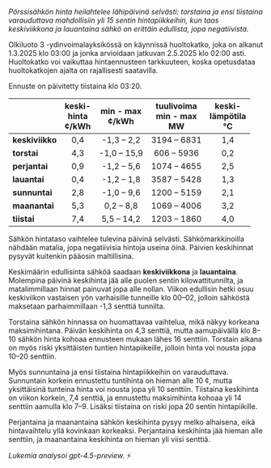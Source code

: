 *Pörssisähkön hinta heilahtelee lähipäivinä selvästi: torstaina ja ensi tiistaina varauduttava mahdollisiin yli 15 sentin hintapiikkeihin, kun taas keskiviikkona ja lauantaina sähkö on erittäin edullista, jopa negatiivista.*

Olkiluoto 3 -ydinvoimalayksikössä on käynnissä huoltokatko, joka on alkanut 1.3.2025 klo 03:00 ja jonka arvioidaan jatkuvan 2.5.2025 klo 02:00 asti. Huoltokatko voi vaikuttaa hintaennusteen tarkkuuteen, koska opetusdataa huoltokatkojen ajalta on rajallisesti saatavilla.

Ennuste on päivitetty tiistaina klo 03:20.

|              | keski-<br>hinta<br>¢/kWh | min - max<br>¢/kWh | tuulivoima<br>min - max<br>MW | keski-<br>lämpötila<br>°C |
|:-------------|:----------------:|:----------------:|:-------------:|:-------------:|
| **keskiviikko** | 0,4            | -1,3 – 2,2       | 3194 – 6831   | 1,4           |
| **torstai**     | 4,3            | -1,0 – 15,9      | 606 – 5936    | 0,2           |
| **perjantai**   | 0,9            | -1,2 – 5,6       | 1074 – 4655   | 2,5           |
| **lauantai**    | 0,4            | -1,2 – 1,8       | 3587 – 5428   | 1,3           |
| **sunnuntai**   | 2,8            | -1,0 – 9,6       | 1200 – 5159   | 2,1           |
| **maanantai**   | 5,3            | 0,2 – 8,8        | 1069 – 4006   | 3,2           |
| **tiistai**     | 7,4            | 5,5 – 14,2       | 1203 – 1860   | 4,0           |

Sähkön hintataso vaihtelee tulevina päivinä selvästi. Sähkömarkkinoilla nähdään matalia, jopa negatiivisia hintoja useina öinä. Päivien keskihinnat pysyvät kuitenkin pääosin maltillisina.

Keskimäärin edullisinta sähköä saadaan **keskiviikkona** ja **lauantaina**. Molempina päivinä keskihinta jää alle puolen sentin kilowattitunnilta, ja matalimmillaan hinnat painuvat jopa alle nollan. Viikon edullisin hetki osuu keskiviikon vastaisen yön varhaisille tunneille klo 00–02, jolloin sähköstä maksetaan parhaimmillaan -1,3 senttiä tunnilta.

Torstaina sähkön hinnassa on huomattavaa vaihtelua, mikä näkyy korkeana maksimihintana. Päivän keskihinta on 4,3 senttiä, mutta aamupäivällä klo 8–10 sähkön hinta kohoaa ennusteen mukaan lähes 16 senttiin. Torstain aikana on myös riski yksittäisten tuntien hintapiikeille, jolloin hinta voi nousta jopa 10–20 senttiin.

Myös sunnuntaina ja ensi tiistaina hintapiikkeihin on varauduttava. Sunnuntain korkein ennustettu tuntihinta on hieman alle 10 ¢, mutta yksittäisinä tunteina hinta voi nousta jopa yli 10 senttiin. Tiistaina keskihinta on viikon korkein, 7,4 senttiä, ja ennustettu maksimihinta kohoaa yli 14 senttiin aamulla klo 7–9. Lisäksi tiistaina on riski jopa 20 sentin hintapiikille.

Perjantaina ja maanantaina sähkön keskihinta pysyy melko alhaisena, eikä hintavaihtelu yllä kovinkaan korkeaksi. Perjantaina keskihinta jää hieman alle senttiin, ja maanantaina keskihinta on hieman yli viisi senttiä.

*Lukemia analysoi gpt-4.5-preview.* ⚡
